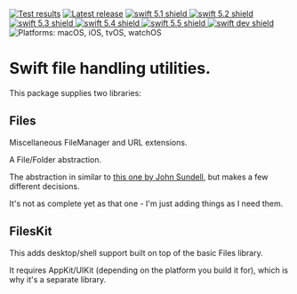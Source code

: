 [comment]: <> (Header Generated by ActionStatus 2.0.5 - 473)

[![Test results][tests shield]][actions] [![Latest release][release shield]][releases] [![swift 5.1 shield] ![swift 5.2 shield] ![swift 5.3 shield] ![swift 5.4 shield] ![swift 5.5 shield] ![swift dev shield]][swift] ![Platforms: macOS, iOS, tvOS, watchOS][platforms shield]

[release shield]: https://img.shields.io/github/v/release/elegantchaos/Files
[platforms shield]: https://img.shields.io/badge/platforms-macOS_iOS_tvOS_watchOS-lightgrey.svg?style=flat "macOS, iOS, tvOS, watchOS"
[tests shield]: https://github.com/elegantchaos/Files/workflows/Tests/badge.svg
[swift 5.1 shield]: https://img.shields.io/badge/swift-5.1-F05138.svg "Swift 5.1"
[swift 5.2 shield]: https://img.shields.io/badge/swift-5.2-F05138.svg "Swift 5.2"
[swift 5.3 shield]: https://img.shields.io/badge/swift-5.3-F05138.svg "Swift 5.3"
[swift 5.4 shield]: https://img.shields.io/badge/swift-5.4-F05138.svg "Swift 5.4"
[swift 5.5 shield]: https://img.shields.io/badge/swift-5.5-F05138.svg "Swift 5.5"
[swift dev shield]: https://img.shields.io/badge/swift-dev-F05138.svg "Swift dev"

[swift]: https://swift.org
[releases]: https://github.com/elegantchaos/Files/releases
[actions]: https://github.com/elegantchaos/Files/actions

[comment]: <> (End of ActionStatus Header)

# Swift file handling utilities.

This package supplies two libraries:

## Files

Miscellaneous FileManager and URL extensions.

A File/Folder abstraction.

The abstraction in similar to [this one by John Sundell](https://github.com/JohnSundell/Files), but makes a few different decisions.

It's not as complete yet as that one - I'm just adding things as I need them.


## FilesKit

This adds desktop/shell support built on top of the basic Files library.

It requires AppKit/UIKit (depending on the platform you build it for), which is why it's a separate library.


